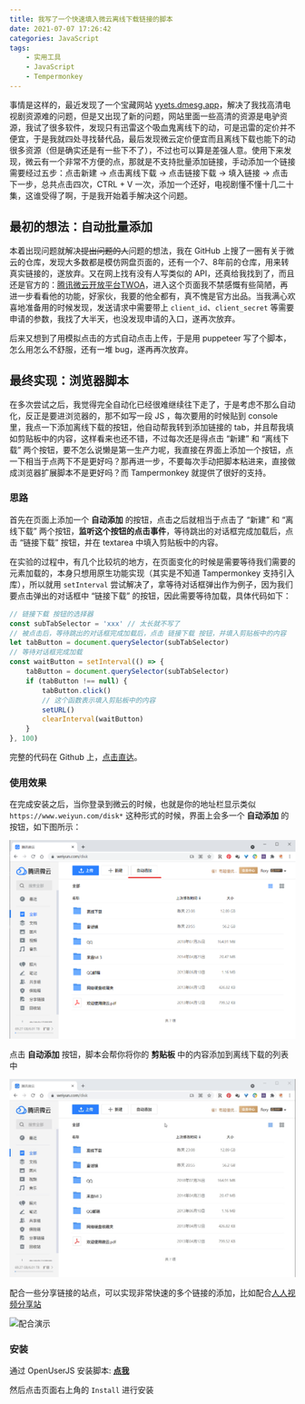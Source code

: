 ```yaml
---
title: 我写了一个快速填入微云离线下载链接的脚本
date: 2021-07-07 17:26:42
categories: JavaScript
tags:
    - 实用工具
    - JavaScript
    - Tempermonkey
---
```


事情是这样的，最近发现了一个宝藏网站 [yyets.dmesg.app](yyets.dmesg.app)，解决了我找高清电视剧资源难的问题，但是又出现了新的问题，网站里面一些高清的资源是电驴资源，我试了很多软件，发现只有迅雷这个吸血鬼离线下的动，可是迅雷的定价并不便宜，于是我就四处寻找替代品，最后发现微云定价便宜而且离线下载也能下的动很多资源（但是确实还是有一些下不了），不过也可以算是差强人意。使用下来发现，微云有一个非常不方便的点，那就是不支持批量添加链接，手动添加一个链接需要经过五步：点击新建 -> 点击离线下载 -> 点击链接下载 -> 填入链接 -> 点击下一步，总共点击四次，CTRL + V 一次，添加一个还好，电视剧懂不懂十几二十集，这谁受得了啊，于是我开始着手解决这个问题。

<!-- more -->



## 最初的想法：自动批量添加

本着出现问题就解决~~提出问题的人~~问题的想法，我在 GitHub 上搜了一圈有关于微云的仓库，发现大多数都是模仿网盘页面的，还有一个7、8年前的仓库，用来转真实链接的，遂放弃。又在网上找有没有人写类似的 API，还真给我找到了，而且还是官方的：[腾讯微云开放平台TWOA](https://open.weiyun.com/)，进入这个页面我不禁感慨有些简陋，再进一步看看他的功能，好家伙，我要的他全都有，真不愧是官方出品。当我满心欢喜地准备用的时候发现，发送请求中需要带上 `client_id`、`client_secret` 等需要申请的参数，我找了大半天，也没发现申请的入口，遂再次放弃。

后来又想到了用模拟点击的方式自动点击上传，于是用 puppeteer 写了个脚本，怎么用怎么不舒服，还有一堆 bug，遂再再次放弃。

## 最终实现：浏览器脚本

在多次尝试之后，我觉得完全自动化已经很难继续往下走了，于是考虑不那么自动化，反正是要进浏览器的，那不如写一段 JS ，每次要用的时候贴到 console 里，我点一下添加离线下载的按钮，他自动帮我转到添加链接的 tab，并且帮我填如剪贴板中的内容，这样看来也还不错，不过每次还是得点击 “新建” 和 “离线下载” 两个按钮，要不怎么说懒是第一生产力呢，我直接在界面上添加一个按钮，点一下相当于点两下不是更好吗？那再进一步，不要每次手动把脚本粘进来，直接做成浏览器扩展脚本不是更好吗？而 Tampermonkey 就提供了很好的支持。

### 思路

首先在页面上添加一个 **自动添加** 的按钮，点击之后就相当于点击了 “新建” 和 “离线下载” 两个按钮，**监听这个按钮的点击事件**，等待跳出的对话框完成加载后，点击 “链接下载” 按钮，并在 textarea 中填入剪贴板中的内容。

在实验的过程中，有几个比较坑的地方，在页面变化的时候是需要等待我们需要的元素加载的，本身只想用原生功能实现（其实是不知道 Tampermonkey 支持引入库），所以就用 `setInterval` 尝试解决了，拿等待对话框弹出作为例子，因为我们要点击弹出的对话框中 “链接下载” 的按钮，因此需要等待加载，具体代码如下：

```javascript
// 链接下载 按钮的选择器
const subTabSelector = 'xxx' // 太长就不写了
// 被点击后，等待跳出的对话框完成加载后，点击 链接下载 按钮，并填入剪贴板中的内容
let tabButton = document.querySelector(subTabSelector)
// 等待对话框完成加载
const waitButton = setInterval(() => {
    tabButton = document.querySelector(subTabSelector)
    if (tabButton !== null) {
        tabButton.click()
        // 这个函数表示填入剪贴板中的内容
        setURL()
        clearInterval(waitButton)
    }
}, 100)
```

完整的代码在 Github 上，[点击直达](https://github.com/Jortana/weiyun-auto-add)。

### 使用效果

在完成安装之后，当你登录到微云的时候，也就是你的地址栏显示类似 `https://www.weiyun.com/disk*` 这种形式的时候，界面上会多一个 **自动添加** 的按钮，如下图所示：

![自动添加按钮](我写了一个快速填入微云离线下载链接的脚本/自动添加按钮.png)

点击 **自动添加** 按钮，脚本会帮你将你的 **剪贴板** 中的内容添加到离线下载的列表中

![功能演示](我写了一个快速填入微云离线下载链接的脚本/功能演示.gif)

配合一些分享链接的站点，可以实现非常快速的多个链接的添加，比如配合[人人视频分享站](https://yyets.dmesg.app/home)

![配合演示](我写了一个快速填入微云离线下载链接的脚本/配合演示.gif)

### 安装

通过 OpenUserJS 安装脚本: **[点我](https://openuserjs.org/scripts/jortana/Weiyun_Auto_Add_Task_%E5%BE%AE%E4%BA%91%E8%87%AA%E5%8A%A8%E5%A1%AB%E5%86%99%E7%A6%BB%E7%BA%BF%E4%B8%8B%E8%BD%BD%E9%93%BE%E6%8E%A5)** 

然后点击页面右上角的 `Install` 进行安装

